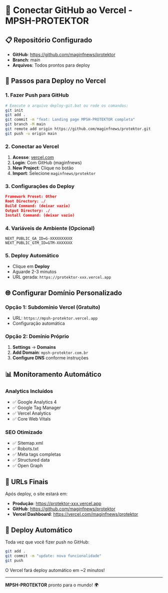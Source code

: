 # 🚀 Conectar GitHub ao Vercel - MPSH-PROTEKTOR

## 📋 Repositório Configurado
- **GitHub**: https://github.com/maginfnews/protektor
- **Branch**: main
- **Arquivos**: Todos prontos para deploy

## 🔄 Passos para Deploy no Vercel

### 1. Fazer Push para GitHub
```bash
# Execute o arquivo deploy-git.bat ou rode os comandos:
git init
git add .
git commit -m "feat: Landing page MPSH-PROTEKTOR completa"
git branch -M main
git remote add origin https://github.com/maginfnews/protektor.git
git push -u origin main
```

### 2. Conectar ao Vercel
1. **Acesse**: [vercel.com](https://vercel.com)
2. **Login**: Com GitHub (maginfnews)
3. **New Project**: Clique no botão
4. **Import**: Selecione `maginfnews/protektor`

### 3. Configurações do Deploy
```json
Framework Preset: Other
Root Directory: ./
Build Command: (deixar vazio)
Output Directory: ./
Install Command: (deixar vazio)
```

### 4. Variáveis de Ambiente (Opcional)
```
NEXT_PUBLIC_GA_ID=G-XXXXXXXXXX
NEXT_PUBLIC_GTM_ID=GTM-XXXXXXX
```

### 5. Deploy Automático
- Clique em **Deploy**
- Aguarde 2-3 minutos
- URL gerada: `https://protektor-xxx.vercel.app`

## 🌐 Configurar Domínio Personalizado

### Opção 1: Subdomínio Vercel (Gratuito)
- URL: `https://mpsh-protektor.vercel.app`
- Configuração automática

### Opção 2: Domínio Próprio
1. **Settings** → **Domains**
2. **Add Domain**: `mpsh-protektor.com.br`
3. **Configure DNS** conforme instruções

## 📊 Monitoramento Automático

### Analytics Incluídos
- ✅ Google Analytics 4
- ✅ Google Tag Manager
- ✅ Vercel Analytics
- ✅ Core Web Vitals

### SEO Otimizado
- ✅ Sitemap.xml
- ✅ Robots.txt
- ✅ Meta tags completas
- ✅ Structured data
- ✅ Open Graph

## 🎯 URLs Finais

Após deploy, o site estará em:
- **Produção**: https://protektor-xxx.vercel.app
- **GitHub**: https://github.com/maginfnews/protektor
- **Vercel Dashboard**: https://vercel.com/maginfnews/protektor

## 🔄 Deploy Automático

Toda vez que você fizer push no GitHub:
```bash
git add .
git commit -m "update: nova funcionalidade"
git push
```
O Vercel fará deploy automático em ~2 minutos!

---
**MPSH-PROTEKTOR** pronto para o mundo! 🌍
